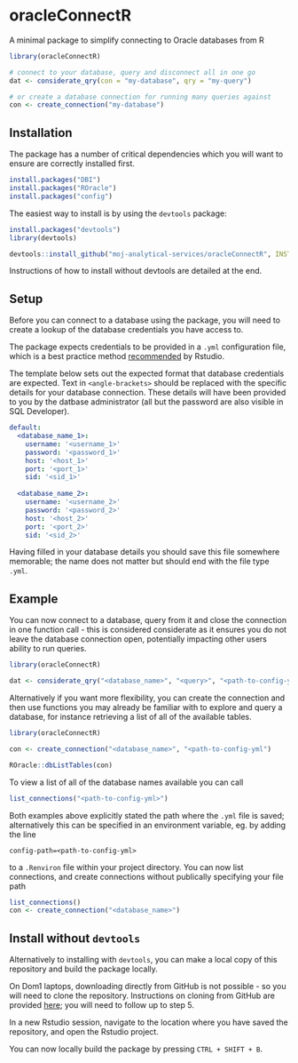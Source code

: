 # oracleConnectR

A minimal package to simplify connecting to Oracle databases from R
```r
library(oracleConnectR)

# connect to your database, query and disconnect all in one go
dat <- considerate_qry(con = "my-database", qry = "my-query")

# or create a database connection for running many queries against
con <- create_connection("my-database")
```

## Installation

The package has a number of critical dependencies which you will want to ensure are correctly installed first.
```r
install.packages("DBI")
install.packages("ROracle")
install.packages("config")
```

The easiest way to install is by using the `devtools` package:

``` r
install.packages("devtools")
library(devtools)

devtools::install_github("moj-analytical-services/oracleConnectR", INSTALL_opts=c("--no-multiarch"))
```

Instructions of how to install without devtools are detailed at the end.

## Setup

Before you can connect to a database using the package, you will need to create a lookup of the database credentials you have access to.

The package expects credentials to be provided in a `.yml` configuration file, which is a best practice method [recommended](https://db.rstudio.com/best-practices/managing-credentials/) by Rstudio.

The template below sets out the expected format that database credentials are expected. Text in `<angle-brackets>` should be replaced with the specific details for your database connection. These details will have been provided to you by the datbase administrator (all but the password are also visible in SQL Developer).

```yml
default:
  <database_name_1>:
    username: '<username_1>'
    password: '<password_1>'
    host: '<host_1>'
    port: '<port_1>'
    sid: '<sid_1>'
    
  <database_name_2>:
    username: '<username_2>'
    password: '<password_2>'
    host: '<host_2>'
    port: '<port_2>'
    sid: '<sid_2>'
```

Having filled in your database details you should save this file somewhere memorable; the name does not matter but should end with the file type `.yml`.

## Example

You can now connect to a database, query from it and close the connection in one function call - this is considered considerate as it ensures you do not leave the database connection open, potentially impacting other users ability to run queries.

```r
library(oracleConnectR)

dat <- considerate_qry("<database_name>", "<query>", "<path-to-config-yml")
```

Alternatively if you want more flexibility, you can create the connection and then use functions you may already be familiar with to explore and query a database, for instance retrieving a list of all of the available tables.

```r
library(oracleConnectR)

con <- create_connection("<database_name>", "<path-to-config-yml")

ROracle::dbListTables(con)
```

To view a list of all of the database names available you can call

```r
list_connections("<path-to-config-yml>")
```

Both examples above explicitly stated the path where the `.yml` file is saved; alternatively this can be specified in an environment variable, eg. by adding the line

```
config-path=<path-to-config-yml>
```
to a `.Renviron` file within your project directory. You can now list connections, and create connections without publically specifying your file path

```r
list_connections()
con <- create_connection("<database_name>")
```

## Install without `devtools`
Alternatively to installing with `devtools`, you can make a local copy of this repository and build the package locally.

On Dom1 laptops, downloading directly from GitHub is not possible - so you will need to clone the repository. Instructions on cloning from GitHub are provided [here](https://github.com/moj-analytical-services/git2r-demo); you will need to follow up to step 5.

In a new Rstudio session, navigate to the location where you have saved the repository, and open the Rstudio project.

You can now locally build the package by pressing `CTRL + SHIFT + B`.

